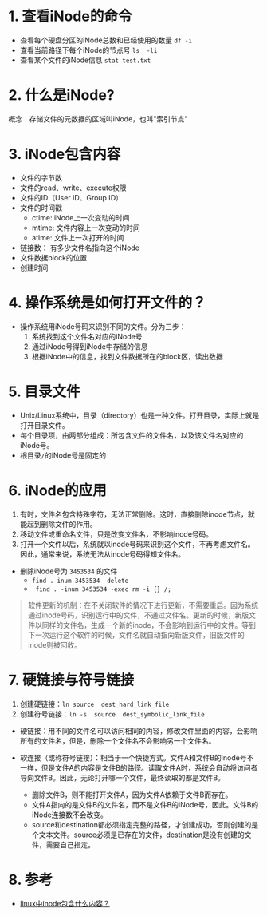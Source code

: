 <!--
 * @Author: JohnJeep
 * @Date: 2020-04-04 09:46:51
 * @LastEditTime: 2025-04-04 19:15:49
 * @LastEditors: JohnJeep
 * @Description: iNode的理解
--> 

# 1. 查看iNode的命令
- 查看每个硬盘分区的iNode总数和已经使用的数量 `df -i`
- 查看当前路径下每个iNode的节点号  `ls  -li`
- 查看某个文件的iNode信息  `stat test.txt`


# 2. 什么是iNode?
概念：存储文件的元数据的区域叫iNode，也叫"索引节点"


# 3. iNode包含内容
- 文件的字节数
- 文件的read、write、execute权限
- 文件的ID（User ID、Group ID）
- 文件的时间戳
   - ctime:  iNode上一次变动的时间
   - mtime:  文件内容上一次变动的时间
    - atime:  文件上一次打开的时间
- 链接数： 有多少文件名指向这个iNode
- 文件数据block的位置
- 创建时间


# 4. 操作系统是如何打开文件的？
- 操作系统用iNode号码来识别不同的文件。分为三步：
  1.  系统找到这个文件名对应的iNode号
  2. 通过iNode号得到iNode中存储的信息
  3. 根据iNode中的信息，找到文件数据所在的block区，读出数据


# 5. 目录文件
- Unix/Linux系统中，目录（directory）也是一种文件。打开目录，实际上就是打开目录文件。
- 每个目录项，由两部分组成：所包含文件的文件名，以及该文件名对应的iNode号。
- 根目录`/`的iNode号是固定的


# 6. iNode的应用
1. 有时，文件名包含特殊字符，无法正常删除。这时，直接删除inode节点，就能起到删除文件的作用。
2. 移动文件或重命名文件，只是改变文件名，不影响inode号码。
3. 打开一个文件以后，系统就以inode号码来识别这个文件，不再考虑文件名。因此，通常来说，系统无法从inode号码得知文件名。

- 删除iNode号为 `3453534` 的文件
  - `find . inum 3453534 -delete` 
  - ` find . -inum 3453534 -exec rm -i {} /;`

> 软件更新的机制：在不关闭软件的情况下进行更新，不需要重启。因为系统通过inode号码，识别运行中的文件，不通过文件名。更新的时候，新版文件以同样的文件名，生成一个新的inode，不会影响到运行中的文件。等到下一次运行这个软件的时候，文件名就自动指向新版文件，旧版文件的inode则被回收。


# 7. 硬链接与符号链接
1. 创建硬链接：`ln source  dest_hard_link_file`
2. 创建符号链接：`ln -s  source  dest_symbolic_link_file`

- 硬链接：用不同的文件名可以访问相同的内容，修改文件里面的内容，会影响所有的文件名，但是，删除一个文件名不会影响另一个文件名。
- 软连接（或称符号链接）：相当于一个快捷方式。文件A和文件B的inode号不一样，但是文件A的内容是文件B的路径。读取文件A时，系统会自动将访问者导向文件B。因此，无论打开哪一个文件，最终读取的都是文件B。

  - 删除文件B，则不能打开文件A，因为文件A依赖于文件B而存在。
  - 文件A指向的是文件B的文件名，而不是文件B的iNode号，因此。文件B的iNode连接数不会改变。
  - source和destination都必须指定完整的路径，才创建成功，否则创建的是个文本文件。source必须是已存在的文件，destination是没有创建的文件，需要自己指定。


# 8. 参考
- [linux中inode包含什么内容？](https://mp.weixin.qq.com/s/u9t6QtYCRJAJVpEgxC8t0Q)